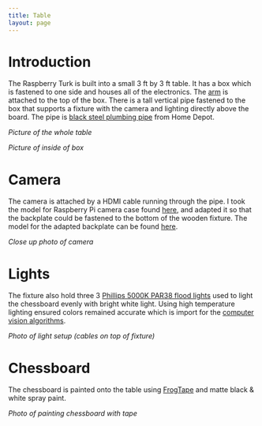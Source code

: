 ```yaml
---
title: Table
layout: page
---
```


# Introduction

The Raspberry Turk is built into a small 3 ft by 3 ft table. It has a box which is fastened to one side and houses all of the electronics. The [arm](/details/arm.html) is attached to the top of the box. There is a tall vertical pipe fastened to the box that supports a fixture with the camera and lighting directly above the board. The pipe is [black steel plumbing pipe](http://www.homedepot.com/b/Plumbing-Pipes-Fittings-Black-Pipe-Fittings/N-5yc1vZbqn5) from Home Depot.

_Picture of the whole table_

_Picture of inside of box_

# Camera

The camera is attached by a HDMI cable running through the pipe. I took the model for Raspberry Pi camera case found [here](http://www.thingiverse.com/thing:792444), and adapted it so that the backplate could be fastened to the bottom of the wooden fixture. The model for the adapted backplate can be found [here](https://tinkercad.com/things/4wXPT8hs05X).

_Close up photo of camera_

# Lights

The fixture also hold three 3 [Phillips 5000K PAR38 flood lights](http://www.homedepot.com/p/Philips-100W-Equivalent-Daylight-5000K-PAR38-Dimmable-LED-Flood-Light-Bulb-435016/205213868) used to light the chessboard evenly with bright white light. Using high temperature lighting ensured colors remained accurate which is import for the [computer vision algorithms](/details/vision.html).

_Photo of light setup (cables on top of fixture)_

# Chessboard

The chessboard is painted onto the table using [FrogTape](https://www.amazon.com/FrogTape-1358463-Multi-Surface-Painting-0-94-Inch/dp/B002Z8HB2A) and matte black & white spray paint.

_Photo of painting chessboard with tape_
